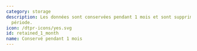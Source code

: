 ```yaml
---
category: storage
description: Les données sont conservées pendant 1 mois et sont supprimées aprés cette
  période.
icon: /dtpr-icons/yes.svg
id: retained_1_month
name: Conservé pendant 1 mois
---
```

